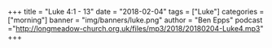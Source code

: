 +++
title = "Luke 4:1 - 13"
date = "2018-02-04"
tags = ["Luke"]
categories = ["morning"]
banner = "img/banners/luke.png"
author = "Ben Epps"
podcast ="http://longmeadow-church.org.uk/files/mp3/2018/20180204-Luke4.mp3"
+++
